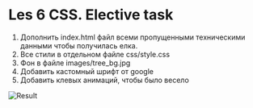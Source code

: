 # Les 6 CSS. Elective task

1. Дополнить index.html файл всеми пропущенными техническими данными чтобы получилась елка.
1. Все стили в отдельном файле css/style.css
1. Фон в файле images/tree_bg.jpg
1. Добавить кастомный шрифт от google
1. Добавить клевых анимаций, чтобы было весело

![Result](task/result.jpg)
